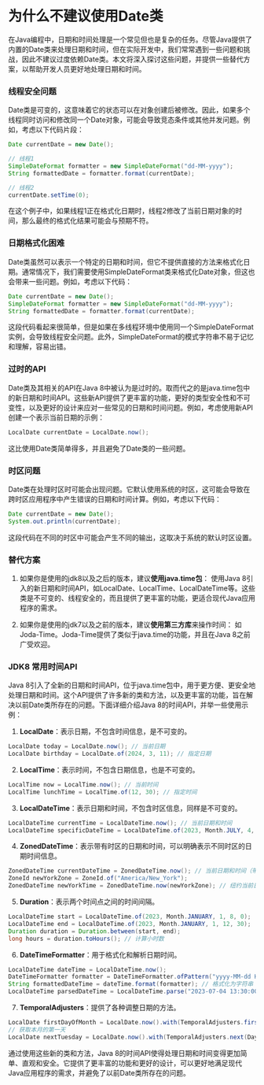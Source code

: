 # 为什么不建议使用Date类

在Java编程中，日期和时间处理是一个常见但也是复杂的任务。尽管Java提供了内置的Date类来处理日期和时间，但在实际开发中，我们常常遇到一些问题和挑战，因此不建议过度依赖Date类。本文将深入探讨这些问题，并提供一些替代方案，以帮助开发人员更好地处理日期和时间。

### **线程安全问题**

Date类是可变的，这意味着它的状态可以在对象创建后被修改。因此，如果多个线程同时访问和修改同一个Date对象，可能会导致竞态条件或其他并发问题。例如，考虑以下代码片段：

```java
Date currentDate = new Date();

// 线程1
SimpleDateFormat formatter = new SimpleDateFormat("dd-MM-yyyy");
String formattedDate = formatter.format(currentDate);

// 线程2
currentDate.setTime(0);
```

在这个例子中，如果线程1正在格式化日期时，线程2修改了当前日期对象的时间，那么最终的格式化结果可能会与预期不符。

### **日期格式化困难**

Date类虽然可以表示一个特定的日期和时间，但它不提供直接的方法来格式化日期。通常情况下，我们需要使用SimpleDateFormat类来格式化Date对象，但这也会带来一些问题。例如，考虑以下代码：

```java
Date currentDate = new Date();
SimpleDateFormat formatter = new SimpleDateFormat("dd-MM-yyyy");
String formattedDate = formatter.format(currentDate);
```

这段代码看起来很简单，但是如果在多线程环境中使用同一个SimpleDateFormat实例，会导致线程安全问题。此外，SimpleDateFormat的模式字符串不易于记忆和理解，容易出错。

### **过时的API**

 Date类及其相关的API在Java 8中被认为是过时的。取而代之的是java.time包中的新日期和时间API。这些新API提供了更丰富的功能，更好的类型安全性和不可变性，以及更好的设计来应对一些常见的日期和时间问题。例如，考虑使用新API创建一个表示当前日期的示例：

```java
LocalDate currentDate = LocalDate.now();
```

这比使用Date类简单得多，并且避免了Date类的一些问题。

### **时区问题**

Date类在处理时区时可能会出现问题。它默认使用系统的时区，这可能会导致在跨时区应用程序中产生错误的日期和时间计算。例如，考虑以下代码：

```java
Date currentDate = new Date();
System.out.println(currentDate);
```

这段代码在不同的时区中可能会产生不同的输出，这取决于系统的默认时区设置。

### 替代方案

1. 如果你是使用的jdk8以及之后的版本，建议**使用java.time包**： 使用Java 8引入的新日期和时间API，如LocalDate、LocalTime、LocalDateTime等。这些类是不可变的、线程安全的，而且提供了更丰富的功能，更适合现代Java应用程序的需求。

2. 如果你是使用的jdk7以及之前的版本，建议**使用第三方库**来操作时间： 如Joda-Time。Joda-Time提供了类似于java.time的功能，并且在Java 8之前广受欢迎。

### JDK8 常用时间API

Java 8引入了全新的日期和时间API，位于java.time包中，用于更方便、更安全地处理日期和时间。这个API提供了许多新的类和方法，以及更丰富的功能，旨在解决以前Date类所存在的问题。下面详细介绍Java 8的时间API，并举一些使用示例：

1. **LocalDate**：表示日期，不包含时间信息，是不可变的。

```java
LocalDate today = LocalDate.now(); // 当前日期
LocalDate birthday = LocalDate.of(2024, 3, 11); // 指定日期
```

2. **LocalTime**：表示时间，不包含日期信息，也是不可变的。

```java
LocalTime now = LocalTime.now(); // 当前时间
LocalTime lunchTime = LocalTime.of(12, 30); // 指定时间
```

3. **LocalDateTime**：表示日期和时间，不包含时区信息，同样是不可变的。

```java
LocalDateTime currentTime = LocalDateTime.now(); // 当前日期和时间
LocalDateTime specificDateTime = LocalDateTime.of(2023, Month.JULY, 4, 13, 30); // 指定日期和时间
```

4. **ZonedDateTime**：表示带有时区的日期和时间，可以明确表示不同时区的日期时间信息。

```java
ZonedDateTime currentDateTime = ZonedDateTime.now(); // 当前日期和时间（带时区）
ZoneId newYorkZone = ZoneId.of("America/New_York");
ZonedDateTime newYorkTime = ZonedDateTime.now(newYorkZone); // 纽约当前日期和时间
```

5. **Duration**：表示两个时间点之间的时间间隔。

```java
LocalDateTime start = LocalDateTime.of(2023, Month.JANUARY, 1, 8, 0);
LocalDateTime end = LocalDateTime.of(2023, Month.JANUARY, 1, 12, 30);
Duration duration = Duration.between(start, end);
long hours = duration.toHours(); // 计算小时数
```

6. **DateTimeFormatter**：用于格式化和解析日期时间。

```java
LocalDateTime dateTime = LocalDateTime.now();
DateTimeFormatter formatter = DateTimeFormatter.ofPattern("yyyy-MM-dd HH:mm:ss");
String formattedDateTime = dateTime.format(formatter); // 格式化为字符串
LocalDateTime parsedDateTime = LocalDateTime.parse("2023-07-04 13:30:00", formatter); // 解析字符串为日期时间
```

7. **TemporalAdjusters**：提供了各种调整日期的方法。

```java
LocalDate firstDayOfMonth = LocalDate.now().with(TemporalAdjusters.firstDayOfMonth()); 
// 获取本月的第一天
LocalDate nextTuesday = LocalDate.now().with(TemporalAdjusters.next(DayOfWeek.TUESDAY)); // 获取下一个星期二
```

通过使用这些新的类和方法，Java 8的时间API使得处理日期和时间变得更加简单、直观和安全。它提供了更丰富的功能和更好的设计，可以更好地满足现代Java应用程序的需求，并避免了以前Date类所存在的问题。